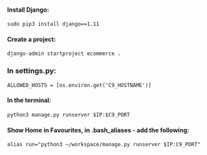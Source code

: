 #### Install Django:

``` sudo pip3 install django==1.11 ```

#### Create a project:

``` django-admin startproject ecommerce . ```

### In settings.py:

``` ALLOWED_HOSTS = [os.environ.get('C9_HOSTNAME')] ```

#### In the terminal:

``` python3 manage.py runserver $IP:$C9_PORT ```

#### Show Home in Favourites, in .bash_aliases - add the following:

``` alias run="python3 ~/workspace/manage.py runserver $IP:C9_PORT" ```